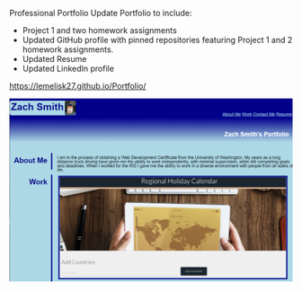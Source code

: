 Professional Portfolio
Update Portfolio to include:
* Project 1 and two homework assignments
* Updated GitHub profile with pinned repositories featuring Project 1 and 2 homework assignments.
* Updated Resume
* Updated LinkedIn profile  
  
https://lemelisk27.github.io/Portfolio/  
  
![Portfolio Screenshot](assets/Images/portfolio.png)
